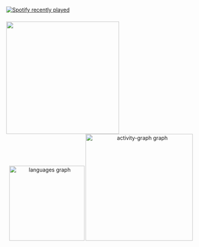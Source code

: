 <br clear="both">

<div align="left">
  <a href="https://open.spotify.com/user/s3kadqk0xhoc4y8dhtq058yq2">
    <img src="https://spotify-recently-played-readme.vercel.app/api?user=s3kadqk0xhoc4y8dhtq058yq2&count=1&unique=true" alt="Spotify recently played"  />
  </a>
</div>

###
<img align="left" height="300" src="https://camo.githubusercontent.com/752fcc9f8c57cd001786b89f4d3b2bb2d04f9984528bad28d5db44c4bab5c28e/68747470733a2f2f692e67697068792e636f6d2f5254684e30684f5332474f344d2e676966"  />
<br clear="both">

<div align="center">
  <img src="https://github-readme-stats.vercel.app/api/top-langs?username=kevin-babu-dotcom&locale=en&hide_title=true&layout=compact&card_width=320&langs_count=5&theme=github_dark&hide_border=true&order=2" height="200" alt="languages graph"  />
  <img src="https://github-readme-activity-graph.vercel.app/graph?username=kevin-babu-dotcom&radius=16&theme=gotham&area=true&order=5&hide_title=true&hide_border=true" height="285" alt="activity-graph graph"  />
</div>

###

<br clear="both">



###
